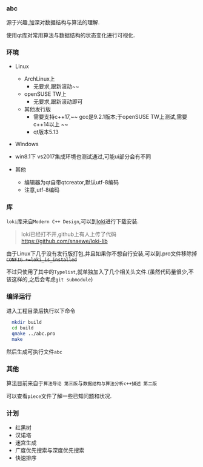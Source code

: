 ### abc

源于兴趣,加深对数据结构与算法的理解.

使用qt库对常用算法与数据结构的状态变化进行可视化.

### 环境

- Linux
  - ArchLinux上
    - 无要求,跟新滚动~~
  - openSUSE TW上
    - 无要求,跟新滚动即可
  - 其他发行版
    - 需要支持c++17,~~ gcc是9.2.1版本;于openSUSE TW上测试,需要c++14以上 ~~
    - qt版本5.13

- Windows
- win8.1下 vs2017集成环境也测试通过,可能ui部分会有不同
- 其他
  - 编辑器为qt自带qtcreator,默认utf-8编码
  - 注意,utf-8编码

### 库

`loki`库来自`Modern C++ Design`,可以到[loki](http://loki-lib.sourceforge.net/)进行下载安装.

> loki已经打不开,github上有人上传了代码 https://github.com/snaewe/loki-lib

由于Linux下几乎没有发行版打包,并且如果你不想自行安装,可以到.pro文件移除掉~~`CONFIG +=loki_is_installed`~~

不过只使用了其中的`Typelist`,就单独加入了几个相关头文件.(虽然代码量很少,不该这样的,之后会考虑`git submodule`)

### 编译运行

进入工程目录后执行以下命令

```bash
  mkdir build
  cd build
  qmake ../abc.pro
  make
```

然后生成可执行文件`abc`

### 其他

算法目前来自于`算法导论 第三版`与`数据结构与算法分析c++描述 第二版`

可以查看`piece`文件了解一些已知问题和状况.

### 计划

- 红黑树
- 汉诺塔
- 迷宫生成
- 广度优先搜索与深度优先搜索
- 快速排序
